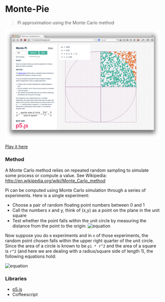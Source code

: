 Monte-Pie
===
> Pi approximation using the Monte Carlo method

![equation](shot.png)

[Play it here](http://montepie.herokuapp.com/)

### Method

A Monte Carlo method relies on repeated random sampling to simulate some process or compute a value.  See Wikipedia: http://en.wikipedia.org/wiki/Monte_Carlo_method

Pi can be computed using Monte Carlo simulation through a series of experiments.  Here is a single experiment:
 
  - Choose a pair of random floating point numbers between 0 and 1
  - Call the numbers x and y, think of (x,y) as a point on the plane in the unit square
  - Test whether the point falls within the unit circle by measuring the distance from the point to the origin: ![equation](http://cl.ly/image/2p322I1e0B1a/eq1.png)
 
Now suppose you do `m` experiments and in `n` of those experiments, the random point chosen falls within the upper right quarter of the unit circle. Since the area of a circle is known to be `pi * r^2` and the area of a square is `r^2` (and here we are dealing with a radius/square side of length 1), the following equations hold:

![equation](http://cl.ly/image/1o2n182N022g/eq2.png)

### Libraries
- [p5.js](http://p5js.org)
- Coffeescript
